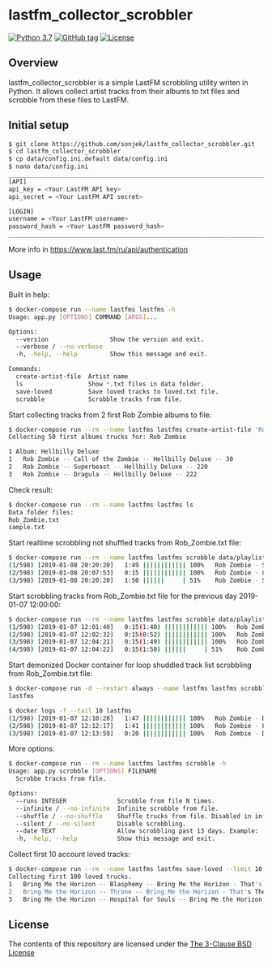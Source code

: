 lastfm_collector_scrobbler
======================

[![Python 3.7](https://img.shields.io/badge/python-3.7-blue.svg)](https://www.python.org/downloads/release/python-370/) [![GitHub tag](https://img.shields.io/github/tag/sonjek/lastfm_collector_scrobbler.svg)](https://github.com/sonjek/lastfm_collector_scrobbler/tags/) [![License](https://img.shields.io/badge/License-BSD%203--Clause-blue.svg)](https://opensource.org/licenses/BSD-3-Clause)


## Overview

lastfm_collector_scrobbler is a simple LastFM scrobbling utility writen in Python.
It allows collect artist tracks from their albums to txt files and scrobble from these files to LastFM.


Initial setup
-------------
```bash
$ git clone https://github.com/sonjek/lastfm_collector_scrobbler.git
$ cd lastfm_collector_scrobbler
$ cp data/config.ini.default data/config.ini
$ nano data/config.ini
_________________________________________________________________________
[API]
api_key = <Your LastFM API key>
api_secret = <Your LastFM API secret>

[LOGIN]
username = <Your LastFM username>
password_hash = <Your LastFM password_hash>
_________________________________________________________________________
```
More info in https://www.last.fm/ru/api/authentication


Usage
-----

Built in help:
```bash
$ docker-compose run --name lastfms lastfms -h
Usage: app.py [OPTIONS] COMMAND [ARGS]...

Options:
  --version                 Show the version and exit.
  --verbose / --no-verbose
  -h, -help, --help         Show this message and exit.

Commands:
  create-artist-file  Artist name
  ls                  Show *.txt files in data folder.
  save-loved          Save loved tracks to loved.txt file.
  scrobble            Scrobble tracks from file.
```

Start collecting tracks from 2 first Rob Zombie albums to file:
```bash
$ docker-compose run --rm --name lastfms lastfms create-artist-file 'Rob Zombie' --limit 2
Collecting 50 first albums trucks for: Rob Zombie

1 Album: Hellbilly Deluxe
1	Rob Zombie -- Call of the Zombie -- Hellbilly Deluxe -- 30
2	Rob Zombie -- Superbeast -- Hellbilly Deluxe -- 220
3	Rob Zombie -- Dragula -- Hellbilly Deluxe -- 222
```

Check result:
```bash
$ docker-compose run --rm --name lastfms lastfms ls
Data folder files:
Rob_Zombie.txt
sample.txt
```

Start realtime scrobbling not shuffled tracks from Rob_Zombie.txt file:
```bash
$ docker-compose run --rm --name lastfms lastfms scrobble data/playlist/Rob_Zombie.txt --no-shuffle
(1/598)	[2019-01-08 20:20:20]	1:49 |||||||||||| 100%   Rob Zombie - Spookshow Baby (Hellbilly Deluxe)
(2/598)	[2019-01-08 20:07:53]	0:15 |||||||||||| 100%   Rob Zombie - Call of the Zombie (Hellbilly Deluxe)
(3/598)	[2019-01-08 20:20:20]	1:50 ||||||     | 51%    Rob Zombie - Superbeast (Hellbilly Deluxe)
```

Start scrobbling tracks from Rob_Zombie.txt file for the previous day 2019-01-07 12:00:00:
```bash
$ docker-compose run --rm --name lastfms lastfms scrobble data/playlist/Rob_Zombie.txt  --date '2019-01-07 12:00:00'
(1/598)	[2019-01-07 12:01:40]	0:15(1:40) |||||||||||| 100%   Rob Zombie - Living Dead Girl (Hellbilly Deluxe)
(2/598)	[2019-01-07 12:02:32]	0:15(0:52) |||||||||||| 100%   Rob Zombie - Perversion 99 (Hellbilly Deluxe)
(3/598)	[2019-01-07 12:04:21]	0:15(1:49) |||||||||||| 100%   Rob Zombie - Spookshow Baby (Hellbilly Deluxe)
(4/598)	[2019-01-07 12:04:22]	0:15(1:50) ||||||     | 51%    Rob Zombie - Superbeast (Hellbilly Deluxe)
```

Start demonized Docker container for loop shuddled track list scrobbling from Rob_Zombie.txt file:
```bash
$ docker-compose run -d --restart always --name lastfms lastfms scrobble data/playlist/Rob_Zombie.txt --infinite
lastfms

$ docker logs -f --tail 10 lastfms
(1/598)	[2019-01-07 12:10:28]	1:47 |||||||||||| 100%   Rob Zombie - Dead City Radio - Live (Spookshow International Live)
(2/598)	[2019-01-07 12:12:17]	1:41 |||||||||||| 100%   Rob Zombie - Living Dead Girl (LP version) (Living Dead Girl)
(3/598)	[2019-01-07 12:13:59]	0:20 |||||||||||| 100%   Rob Zombie - Demon Speeding (Album Version) (Past, Present & Future [Explicit])
```

More options:
```bash
$ docker-compose run --rm --name lastfms lastfms scrobble -h
Usage: app.py scrobble [OPTIONS] FILENAME
  Scrobbe tracks from file.

Options:
  --runs INTEGER              Scrobble from file N times.
  --infinite / --no-infinite  Infinite scrobble from file.
  --shuffle / --no-shuffle    Shuffle trucks from file. Disabled in infinite mode
  --silent / --no-silent      Disable scrobbling.
  --date TEXT                 Allow scrobbling past 13 days. Example: '2018-12-31 24:59:59'
  -h, -help, --help           Show this message and exit.
```

Collect first 10 account loved tracks:
```bash
$ docker-compose run --rm --name lastfms lastfms save-loved --limit 10
Collecting first 100 loved trucks.
1	Bring Me the Horizon -- Blasphemy -- Bring Me the Horizon - That's The Spirit -- 275
2	Bring Me the Horizon -- Throne -- Bring Me the Horizon - That's The Spirit -- 191
3	Bring Me the Horizon -- Hospital for Souls -- Bring Me the Horizon - Sempiternal -- 404
```

License
-------

The contents of this repository are licensed under the [The 3-Clause BSD License](https://opensource.org/licenses/BSD-3-Clause)
